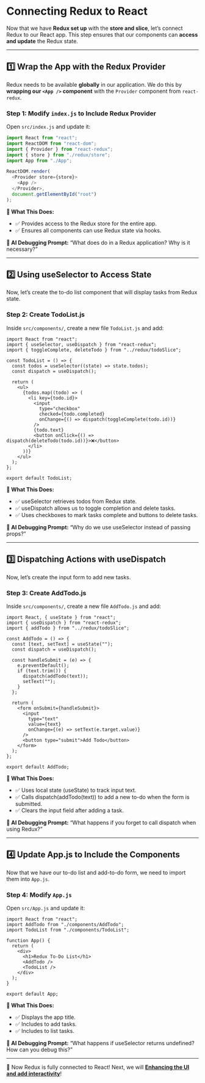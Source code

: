 # **Connecting Redux to React**

Now that we have **Redux set up** with the **store and slice**, let’s connect Redux to our React app. This step ensures that our components can **access and update** the Redux state.

---

## **1️⃣ Wrap the App with the Redux Provider**
Redux needs to be available **globally** in our application. We do this by **wrapping our `<App />` component** with the `Provider` component from `react-redux`.

### **Step 1: Modify `index.js` to Include Redux Provider**
Open `src/index.js` and update it:

```js
import React from "react";
import ReactDOM from "react-dom";
import { Provider } from "react-redux";
import { store } from "./redux/store";
import App from "./App";

ReactDOM.render(
  <Provider store={store}>
    <App />
  </Provider>,
  document.getElementById("root")
);
```

**📌 What This Does:**
- ✅ Provides access to the Redux store for the entire app.
- ✅ Ensures all components can use Redux state via hooks.

**📌 AI Debugging Prompt:** “What does <Provider> do in a Redux application? Why is it necessary?”

--- 

## 2️⃣ Using useSelector to Access State

Now, let’s create the to-do list component that will display tasks from Redux state.

### Step 2: Create TodoList.js

Inside `src/components/`, create a new file `TodoList.js` and add:

```JS
import React from "react";
import { useSelector, useDispatch } from "react-redux";
import { toggleComplete, deleteTodo } from "../redux/todoSlice";

const TodoList = () => {
  const todos = useSelector((state) => state.todos);
  const dispatch = useDispatch();

  return (
    <ul>
      {todos.map((todo) => (
        <li key={todo.id}>
          <input
            type="checkbox"
            checked={todo.completed}
            onChange={() => dispatch(toggleComplete(todo.id))}
          />
          {todo.text}
          <button onClick={() => dispatch(deleteTodo(todo.id))}>❌</button>
        </li>
      ))}
    </ul>
  );
};

export default TodoList;
```

**📌 What This Does:**
- ✅ useSelector retrieves todos from Redux state.
- ✅ useDispatch allows us to toggle completion and delete tasks.
- ✅ Uses checkboxes to mark tasks complete and buttons to delete tasks.

**📌 AI Debugging Prompt:** “Why do we use useSelector instead of passing props?”

---

## 3️⃣ Dispatching Actions with useDispatch

Now, let’s create the input form to add new tasks.

### Step 3: Create AddTodo.js

Inside `src/components/`, create a new file `AddTodo.js` and add:

```JS
import React, { useState } from "react";
import { useDispatch } from "react-redux";
import { addTodo } from "../redux/todoSlice";

const AddTodo = () => {
  const [text, setText] = useState("");
  const dispatch = useDispatch();

  const handleSubmit = (e) => {
    e.preventDefault();
    if (text.trim()) {
      dispatch(addTodo(text));
      setText("");
    }
  };

  return (
    <form onSubmit={handleSubmit}>
      <input
        type="text"
        value={text}
        onChange={(e) => setText(e.target.value)}
      />
      <button type="submit">Add Todo</button>
    </form>
  );
};

export default AddTodo;
```

**📌 What This Does:**
- ✅ Uses local state (useState) to track input text.
- ✅ Calls dispatch(addTodo(text)) to add a new to-do when the form is submitted.
- ✅ Clears the input field after adding a task.

**📌 AI Debugging Prompt:** “What happens if you forget to call dispatch when using Redux?”

---

## 4️⃣ Update App.js to Include the Components

Now that we have our to-do list and add-to-do form, we need to import them into `App.js`.

### Step 4: Modify `App.js`

Open `src/App.js` and update it:

```JS
import React from "react";
import AddTodo from "./components/AddTodo";
import TodoList from "./components/TodoList";

function App() {
  return (
    <div>
      <h1>Redux To-Do List</h1>
      <AddTodo />
      <TodoList />
    </div>
  );
}

export default App;
```

**📌 What This Does:**
- ✅ Displays the app title.
- ✅ Includes <AddTodo /> to add tasks.
- ✅ Includes <TodoList /> to list tasks.

**📌 AI Debugging Prompt:** “What happens if useSelector returns undefined? How can you debug this?”

---

🚀 Now Redux is fully connected to React! Next, we will **[Enhancing the UI and add interactivity](4-enhancing-ui.md)**!
